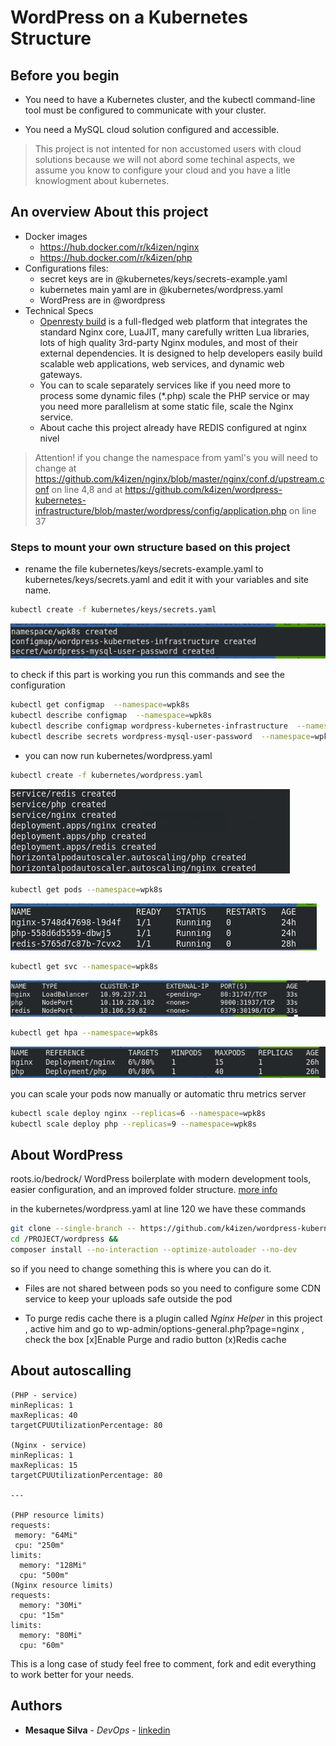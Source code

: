 # WordPress on a Kubernetes Structure

## Before you begin

* You need to have a Kubernetes cluster, and the kubectl command-line tool must be configured to communicate with your cluster. 

* You need a MySQL cloud solution configured and accessible.

> This project is not intented for non accustomed users with cloud solutions because we will not abord some techinal aspects, we assume you know to configure your cloud and you have a litle knowlogment about kubernetes.

## An overview About this project
* Docker images
  * https://hub.docker.com/r/k4izen/nginx
  * https://hub.docker.com/r/k4izen/php
* Configurations files:
  * secret keys are in @kubernetes/keys/secrets-example.yaml
  * kubernetes main yaml are in @kubernetes/wordpress.yaml
  * WordPress are in  @wordpress
* Technical Specs
  * [Openresty build](http://openresty.org/en/) is a full-fledged web platform that integrates the standard Nginx core, LuaJIT, many carefully written Lua libraries, lots of high quality 3rd-party Nginx modules, and most of their external dependencies. It is designed to help developers easily build scalable web applications, web services, and dynamic web gateways.
  * You can to scale separately services like if you need more to process  some dynamic files (*.php) scale the PHP service or may you need more parallelism at some static file, scale the Nginx service.
  * About cache this project already have REDIS configured at nginx nivel

>Attention! if you change the namespace from yaml's you will need to change at https://github.com/k4izen/nginx/blob/master/nginx/conf.d/upstream.conf on line 4,8 and at https://github.com/k4izen/wordpress-kubernetes-infrastructure/blob/master/wordpress/config/application.php on line 37

### Steps to mount your own structure based on this project
* rename the file kubernetes/keys/secrets-example.yaml to kubernetes/keys/secrets.yaml and edit it with your variables and site name.

```sh
kubectl create -f kubernetes/keys/secrets.yaml 
```

![Succ01](kubernetes/images/keys.png)

to check if this part is working you run this commands and see the configuration
```sh
kubectl get configmap  --namespace=wpk8s
kubectl describe configmap  --namespace=wpk8s
kubectl describe configmap wordpress-kubernetes-infrastructure  --namespace=wpk8s
kubectl describe secrets wordpress-mysql-user-password  --namespace=wpk8s
```

* you can now run  kubernetes/wordpress.yaml
```sh
kubectl create -f kubernetes/wordpress.yaml
```
![Succ02](kubernetes/images/kccreated.png)
```sh
kubectl get pods --namespace=wpk8s
```
![Succ03](kubernetes/images/kcpods.png)
```sh
kubectl get svc --namespace=wpk8s
```
![Succ04](kubernetes/images/kcsvc.png)

```sh
kubectl get hpa --namespace=wpk8s
```
![Succ05](kubernetes/images/kchpa.png)

you can scale your pods now manually or automatic thru metrics server

```sh
kubectl scale deploy nginx --replicas=6 --namespace=wpk8s
kubectl scale deploy php --replicas=9 --namespace=wpk8s
```

## About WordPress

roots.io/bedrock/ WordPress boilerplate with modern development tools, easier configuration, and an improved folder structure. [more info](https://roots.io/bedrock/)

in the kubernetes/wordpress.yaml at line 120 we have these commands 
```sh
git clone --single-branch -- https://github.com/k4izen/wordpress-kubernetes-infrastructure.git /PROJECT && 
cd /PROJECT/wordpress &&
composer install --no-interaction --optimize-autoloader --no-dev
```
so if you need to change something this is where you can do it.

- Files are not shared between pods so you need to configure some CDN service to keep your uploads safe outside the pod

- To purge redis cache there is a plugin called *Nginx Helper* in this project , active him and go to wp-admin/options-general.php?page=nginx , check the box [x]Enable Purge and radio button (x)Redis cache

## About autoscalling

```
(PHP - service)
minReplicas: 1
maxReplicas: 40
targetCPUUtilizationPercentage: 80

(Nginx - service)
minReplicas: 1
maxReplicas: 15
targetCPUUtilizationPercentage: 80

---

(PHP resource limits)
requests:
 memory: "64Mi"
 cpu: "250m"
limits:
  memory: "128Mi"
  cpu: "500m"
(Nginx resource limits)
requests:
  memory: "30Mi"
  cpu: "15m"
limits:
  memory: "80Mi"
  cpu: "60m"
```

This is a long case of study feel free to comment, fork and edit everything to work better for your needs.
## Authors

* **Mesaque Silva** - *DevOps* - [linkedin](https://www.linkedin.com/in/mesaquesilva/)
